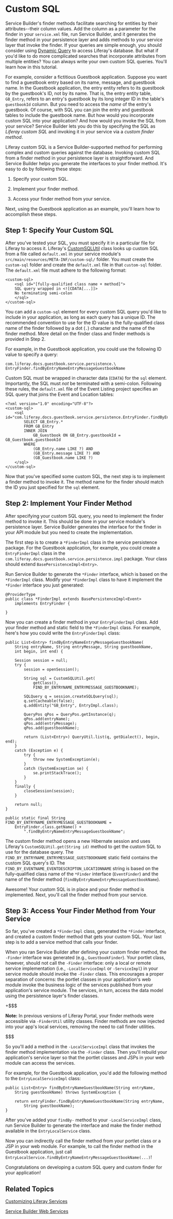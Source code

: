 # Custom SQL [](id=custom-sql)

Service Builder's finder methods facilitate searching for entities by their
attributes--their column values. Add the column as a parameter for the finder
in your `service.xml` file, run Service Builder, and it generates the finder
method in your persistence layer and adds methods to your service layer that
invoke the finder. If your queries are simple enough, you should consider using
[Dynamic Query](/develop/tutorials/-/knowledge_base/7-0/dynamic-query) to access
Liferay's database. But what if you'd like to do more complicated searches that
incorporate attributes from multiple entities? You can always write your own
custom SQL queries. You'll learn how in this tutorial.

For example, consider a fictitious Guestbook application. Suppose you want to
find a guestbook entry based on its name, message, and guestbook name. In the
Guestbook application, the entry entity refers to its guestbook by the
guestbook's ID, not by its name. That is, the entry entity table, `GB_Entry`,
refers to an entry's guestbook by its long integer ID in the table's
`guestbookId` column. But you need to access the *name* of the entry's
guestbook. Of course, with SQL you can join the entry and guestbook tables to
include the guestbook name. But how would you incorporate custom SQL into your
application? And how would you invoke the SQL from your service? Service Builder
lets you do this by specifying the SQL as *Liferay custom SQL* and invoking it
in your service via a *custom finder method*.

Liferay custom SQL is a Service Builder-supported method for performing complex
and custom queries against the database. Invoking custom SQL from a finder
method in your persistence layer is straightforward. And Service Builder helps
you generate the interfaces to your finder method. It's easy to do by following
these steps:

1. Specify your custom SQL.

2. Implement your finder method.

3. Access your finder method from your service.

Next, using the Guestbook application as an example, you'll learn how to
accomplish these steps.

## Step 1: Specify Your Custom SQL [](id=step-1-specify-your-custom-sql)

After you've tested your SQL, you must specify it in a particular file for
Liferay to access it. Liferay's
[CustomSQLUtil](@app-ref@/foundation/latest/javadocs/com/liferay/portal/dao/orm/custom/sql/CustomSQLUtil.html)
class looks up custom SQL from a file called `default.xml` in your service
module's `src/main/resources/META-INF/custom-sql/` folder. You must create the
`custom-sql` folder and create the `default.xml` file in that `custom-sql`
folder. The `default.xml` file must adhere to the following format:

    <custom-sql>
        <sql id="[fully-qualified class name + method]">
        SQL query wrapped in <![CDATA[...]]>
        No terminating semi-colon
        </sql>
    </custom-sql>

You can add a `custom-sql` element for every custom SQL query you'd like to
include in your application, as long as each query has a unique ID. The recommended
convention to use for the ID value is the fully-qualified class
name of the finder followed by a dot (`.`) character and the name of the finder
method. More detail on the finder class and finder methods is provided in Step
2.

For example, in the Guestbook application, you could use the following ID value
to specify a query:

    com.liferay.docs.guestbook.service.persistence.\
    EntryFinder.findByEntryNameEntryMessageGuestbookName

Custom SQL must be wrapped in character data (`CDATA`) for the `sql` element.
Importantly, the SQL must *not* be terminated with a semi-colon. Following
these rules, the `default.xml` file of the Event Listing project specifies an
SQL query that joins the Event and Location tables:

    <?xml version="1.0" encoding="UTF-8"?>
    <custom-sql>
        <sql id="com.liferay.docs.guestbook.service.persistence.EntryFinder.findByEntryNameEntryMessageGuestbookName">
            SELECT GB_Entry.*
            FROM GB_Entry
            INNER JOIN 
                GB_Guestbook ON GB_Entry.guestbookId = GB_Guestbook.guestbookId
            WHERE
                (GB_Entry.name LIKE ?) AND
                (GB_Entry.message LIKE ?) AND
                (GB_Guestbook.name LIKE ?)
        </sql>
    </custom-sql>

Now that you've specified some custom SQL, the next step is to implement a
finder method to invoke it. The method name for the finder should match the ID
you just specified for the `sql` element.

## Step 2: Implement Your Finder Method [](id=step-2-implement-your-finder-method)

After specifying your custom SQL query, you need to implement the finder method
to invoke it. This should be done in your service module's persistence layer.
Service Builder generates the interface for the finder in your API module but
you need to create the implementation.

The first step is to create a `*FinderImpl` class in the service persistence
package. For the Guestbook application, for example, you could create a
`EntryFinderImpl` class in the
`com.liferay.docs.guestbook.service.persistence.impl` package. Your class should
extend `BasePersistenceImpl<Entry>`.

Run Service Builder to generate the `*Finder` interface, which is based on
the `*FinderImpl` class. Modify your `*FinderImpl` class to have it implement
the `*Finder` interface you just generated:

    @ProviderType
    public class *FinderImpl extends BasePersistenceImpl<Event>
        implements EntryFinder {

    }

Now you can create a finder method in your `EntryFinderImpl` class. Add your
finder method and static field to the `*FinderImpl` class. For example, here's
how you could write the `EntryFinderImpl` class:

    public List<Entry> findByEntryNameEntryMessageGuestbookName(
        String entryName, String entryMessage, String guestbookName,
        int begin, int end) {

        Session session = null;
        try {
            session = openSession();

            String sql = CustomSQLUtil.get(
                getClass(),
                FIND_BY_ENTRYNAME_ENTRYMESSAGE_GUESTBOOKNAME);

            SQLQuery q = session.createSQLQuery(sql);
            q.setCacheable(false);
            q.addEntity("GB_Entry", EntryImpl.class);

            QueryPos qPos = QueryPos.getInstance(q);
            qPos.add(entryName);
            qPos.add(entryMessage);
            qPos.add(guestbookName);

            return (List<Entry>) QueryUtil.list(q, getDialect(), begin, end);
        }
        catch (Exception e) {
            try {
                throw new SystemException(e);
            }
            catch (SystemException se) {
                se.printStackTrace();
            }
        }
        finally {
            closeSession(session);
        }

        return null;
    }

    public static final String FIND_BY_ENTRYNAME_ENTRYMESSAGE_GUESTBOOKNAME =
        EntryFinder.class.getName() +
            ".findByEntryNameEntryMessageGuestbookName";

The custom finder method opens a new Hibernate session and uses Liferay's
`CustomSQLUtil.get(String id)` method to get the custom SQL to use for the
database query. The `FIND_BY_ENTRYNAME_ENTRYMESSAGE_GUESTBOOKNAME` static field
contains the custom SQL query's ID. The
`FIND_BY_EVENTNAME_EVENTDESCRIPTON_LOCATIONNAME` string is based on the
fully-qualified class name of the `*Finder` interface (`EventFinder`) and the
name of the finder method (`findByEntryNameEntryMessageGuestbookName`).

Awesome! Your custom SQL is in place and your finder method is implemented.
Next, you'll call the finder method from your service.

## Step 3: Access Your Finder Method from Your Service [](id=step-3-access-your-finder-method-from-your-service)

So far, you've created a `*FinderImpl` class, generated the `*Finder` interface,
and created a custom finder method that gets your custom SQL. Your last step is
to add a service method that calls your finder.

When you ran Service Builder after defining your custom finder method, the
`-Finder` interface was generated (e.g., `GuestbookFinder`). Your portlet class,
however, should not call the `-Finder` interface: only a local or remote service
implementation (i.e., `-LocalServiceImpl` or `-ServiceImpl`) in your service
module should invoke the `-Finder` class. This encourages a proper separation of
concerns: the portlet classes in your application's web module invoke the
business logic of the services published from your application's service module.
The services, in turn, access the data model using the persistence layer's
finder classes.

+$$$

**Note:** In previous versions of Liferay Portal, your finder methods were
accessible via `-FinderUtil` utility classes. Finder methods are now injected
into your app's local services, removing the need to call finder utilities.

$$$

So you'll add a method in the `-LocalServiceImpl` class that invokes the finder
method implementation via the `-Finder` class. Then you'll rebuild your
application's service layer so that the portlet classes and JSPs in your web
module can access the services.

For example, for the Guestbook application, you'd add the following method to
the `EntryLocalServiceImpl` class:

    public List<Entry> findByEntryNameGuestbookName(String entryName,
        String guestbookName) throws SystemException {

        return entryFinder.findByEntryNameGuestbookName(String entryName,
            String guestbookName);
    }

After you've added your `findBy-` method to your `-LocalServiceImpl` class, run
Service Builder to generate the interface and make the finder method available
in the `EntryLocalService` class.

Now you can indirectly call the finder method from your portlet class or a JSP
in your web module. For example, to call the finder method in the Guestbook
application, just call
`EntryLocalService.findByEntryNameEntryMessageGuestbookName(...)`!

Congratulations on developing a custom SQL query and custom finder for your
application!

## Related Topics [](id=related-topics)

[Customizing Liferay Services](/develop/tutorials/-/knowledge_base/7-0/customizing-liferay-services-service-wrappers)

[Service Builder Web Services](/develop/tutorials/-/knowledge_base/7-0/service-builder-web-services)
